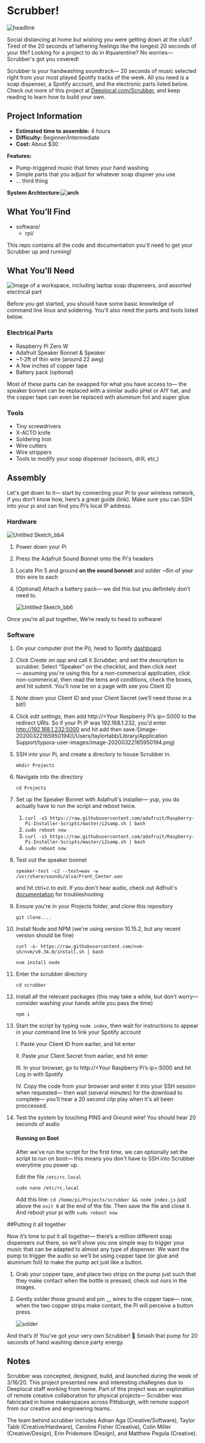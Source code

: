 # Scrubber!

![headline](docs/headline.png)

Social distancing at home but wishing you were getting down at the club? Tired of the 20 seconds of lathering feelings like the longest 20 seconds of your life? Looking for a project to do in #quarentine? No worries— Scrubber's got you covered!

Scrubber is your handwashing soundtrack— 20 seconds of music selected right from your most played Spotify tracks of the week. All you need is a soap dispenser, a Spotify account, and the electronic parts listed below. Check out more of this project at [Deeplocal.com/Scrubber](deeplocal.com/scrubber), and keep reading to learn how to build your own.

## Project Information

- **Estimated time to assemble:** 4 hours
- **Difficulty:** Beginner/Intermediate 
- **Cost:** About $30

**Features:**

- Pump-triggered music that times your hand washing 
- Simple parts that you adjust for whatever soap dispner you use
- ... third thing

**System Archtecture:![arch](docs/arch.png)**



## What You’ll Find

- software/
  - rpi/

This repo contains all the code and documentation you'll need to get your Scrubber up and running!

## What You'll Need

![Image of a workspace, including laptop soap dispensers, and assorted electrical part](docs/workspace.jpeg)

Before you get started, you should have some basic knowledge of command line linux and soldering. You'll also need the parts and tools listed below.

### Electrical Parts

- Raspberry Pi Zero W
- Adafruit Speaker Bonnet & Speaker
- ~1-2ft of thin wire (around 22 awg)
- A few inches of copper tape
- Battery pack (optional)

Most of these parts can be swapped for what you have access to— the speaker bonnet can be replaced with a similar audio pHat or AIY hat, and the copper tape can even be replaced with aluminum foil and super glue.

### Tools

- Tiny screwdrivers
- X-ACTO knife
- Soldering Iron
- Wire cutters
- Wire strippers
- Tools to modify your soap dispenser (scissors, drill, etc,)

## Assembly

Let's get down to it— start by connecting your Pi to your wireless network, if you don’t know how, here’s a great guide (link). Make sure you can SSH into your pi and can find you Pi’s local IP address.

### Hardware

![Untitled Sketch_bb4](docs/parts.png)

1. Power down your Pi

2. Press the Adafruit Sound Bonnet onto the Pi's headers

3. Locate Pin 5 and ground **on the sound bonnet** and solder ~6in of your thin wire to each

4. [Optional] Attach a battery pack— we did this but you definitely don’t need to. 

   ![Untitled Sketch_bb6](docs/assem.png)

Once you’re all put together, We’re ready to head to software!

### Software

1. On your computer (not the Pi), head to Spotify [dashboard](http://link). 

2. Click *Create an app* and call it *Scrubber,* and set the description to scrubber. Select “Speaker” on the checklist, and then click next— assuming you're using this for a non-commerical application, click non-commerical, then read the tems and conditions, check the boxes, and hit submit. You’ll now be on a page with see you Client ID

3. Note down your Client ID and your Client Secret (we’ll need those in a bit!)

4. Click *edit settings,* then add http://<Your Raspberry Pi’s ip>:5000 to the redirect URIs. So if your Pi IP was 192.168.1.232, you'd enter http://192.168.1.232:5000 and hit add then save.![image-20200322165950194](/Users/taylortabb/Library/Application Support/typora-user-images/image-20200322165950194.png) 

5. SSH into your Pi, and create a directory to house Scrubber in.

   `mkdir Projects`

6. Navigate into the directory  

   `cd Projects` 

7. Set up the Speaker Bonnet with Adafruit's installer— yup, you do actually have to run the script and reboot twice. 

   1. `curl -sS https://raw.githubusercontent.com/adafruit/Raspberry-Pi-Installer-Scripts/master/i2samp.sh | bash` 
   2. `sudo reboot now ` 
   3. `curl -sS https://raw.githubusercontent.com/adafruit/Raspberry-Pi-Installer-Scripts/master/i2samp.sh | bash` 
   4. `sudo reboot now ` 

4. Test out the speaker bonnet 

   `speaker-test -c2 --test=wav -w /usr/share/sounds/alsa/Front_Center.wav`

   and hit ctrl+c to exit. If you don't hear audio, check out Adfruit's [documentation](https://learn.adafruit.com/adafruit-speaker-bonnet-for-raspberry-pi/raspberry-pi-usage) for troubleshooting

5. Ensure you're in your Projects folder, and clone this repository

   `git clone....`

6. Install Node and NPM (we're using version 10.15.2, but any recent version should be fine)

   `curl -o- https://raw.githubusercontent.com/nvm-sh/nvm/v0.34.0/install.sh | bash` 

   `nvm install node` 

1. Enter the scrubber directory

   `cd scrubber` 

11. install all the relevant packages (this may take a while, but don't worry— consider washing your hands while you pass the time)

    `npm i` 

12. Start the script by typing `node index`, then wait for instructions to appear in your command line to link your Spotify account

    I. Paste your Client ID from earlier, and hit enter

    II. Paste your Client Secret from earlier, and hit enter

    III. In your browser, go to http://<Your Raspberry Pi’s ip>:5000 and hit Log in with Spotify 

    IV. Copy the code from your browser and enter it into your SSH session when requested— then wait (several minutes) for the download to complete— you'll hear a 20 second clip play when it's all been proccessed.

13. Test the system by touching PIN5 and Ground wire! You should hear 20 seconds of audio

    #### Running on Boot

    After we've run the script for the first time, we can optionally set the script to run on boot— this means you don't have to SSH into Scrubber everytime you power up. 

    Edit the file `/etc/rc.local` 

    ```
    sudo nano /etc/rc.local
    ```

    Add this line: `cd /home/pi/Projects/scrubber && node index.js` just above the `exit 0` at the end of the file. Then save the file and close it. And reboot your pi with `sudo reboot now`

    

##Putting it all together

Now it’s time to put it all together— there’s a million different soap dispensers out there, so we’ll show you one simple way to trigger your music that can be adapted to almost any type of dispenser. We want the pump to trigger the audio so we’ll be using copper tape (or glue and aluminum foil) to make the pump act just like a button.

1. Grab your copper tape, and place two strips on the pump just such that they make contact when the bottle is pressed, check out ours in the images.

2. Gently solder those ground and pin __ wires to the copper tape— now, when the two copper strips make contact, the Pi will perceive a button press.

   ![solder](docs/solder.gif)

And that’s it! You’ve got your very own Scrubber! 🧽 Smash that pump for 20 seconds of hand washing dance party energy.

## Notes

Scrubber was concepted, designed, build, and launched during the week of 3/16/20. This project presented new and interesting challegnes due to Deeplocal staff working from home. Part of this project was an exploration of remote creative collaboration for physical projects— Scrubber was fabricated in home makerspaces across Pittsburgh, with remote support from our creative and engineering teams. 

The team behind scrubber includes Adnan Aga (Creative/Software), Taylor Tabb (Creative/Hardware), Caroline Fisher (Creative), Colin Miller (Creative/Design), Erin Pridemore (Design), and Matthew Pegula (Creative).
